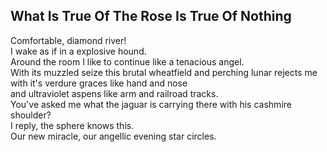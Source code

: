 What Is True Of The Rose Is True Of Nothing
-------------------------------------------
Comfortable, diamond river!  
I wake as if in a explosive hound.  
Around the room I like to continue like a tenacious angel.  
With its muzzled seize this brutal wheatfield and perching lunar rejects me  
with it's verdure graces like hand and nose  
and ultraviolet aspens like arm and railroad tracks.  
You've asked me what the jaguar is carrying there with his cashmire shoulder?  
I reply, the sphere knows this.  
Our new miracle, our angellic evening star circles.  
